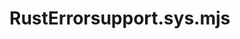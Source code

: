 # RustErrorsupport.sys.mjs
```{js:autofunction} RustErrorsupport.sys.setApplicationErrorReporter
```
```{js:autofunction} RustErrorsupport.sys.unsetApplicationErrorReporter
```
